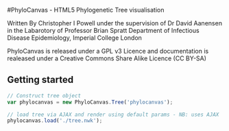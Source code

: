 #PhyloCanvas - HTML5 Phylogenetic Tree visualisation

Written By Christopher I Powell under the supervision of Dr David Aanensen in the Labarotory of Professor Brian Spratt
Department of Infectious Disease Epidemiology, Imperial College London

PhyloCanvas is released under a GPL v3 Licence and documentation is realeased under a Creative Commons Share Alike Licence (CC BY-SA)

## Getting started

```JavaScript
// Construct tree object
var phylocanvas = new PhyloCanvas.Tree('phylocanvas');

// load tree via AJAX and render using default params - NB: uses AJAX
phylocanvas.load('./tree.nwk');
```
